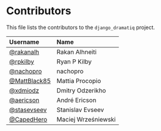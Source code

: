 # Contributors

This file lists the contributors to the `django_dramatiq` project.

| Username                                       | Name                |
| :-------                                       | :---                |
| [@rakanalh](https://github.com/rakanalh)       | Rakan Alhneiti      |
| [@rpkilby](https://github.com/rpkilby)         | Ryan P Kilby        |
| [@nachopro](https://github.com/nachopro)       | nachopro            |
| [@MattBlack85](https://github.com/MattBlack85) | Mattia Procopio     |
| [@xdmiodz](https://github.com/xdmiodz)         | Dmitry Odzerikho    |
| [@aericson](https://github.com/aericson)       | André Ericson       |
| [@stasevseev](https://github.com/StasEvseev)   | Stanislav Evseev    |
| [@CapedHero](https://github.com/CapedHero)     | Maciej Wrześniewski |
